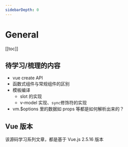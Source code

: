 ```yaml
---
sidebarDepth: 0
---
```


# General

[[toc]]

## 待学习/梳理的内容

- vue create API
- 函数式组件与常规组件的区别
- 模板编译
  - slot 的实现
  - v-model 实现、`sync`修饰符的实现
- vm.$options 里的数据如 props 等都是如何解析出来的？

## Vue 版本

该源码学习系列文章，都是基于 Vue.js 2.5.16 版本
